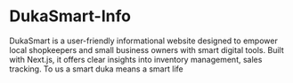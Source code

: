 # DukaSmart-Info
DukaSmart is a user-friendly informational website designed to empower local shopkeepers and small business owners with smart digital tools. Built with Next.js, it offers clear insights into inventory management, sales tracking. To us a smart duka means a smart life 
